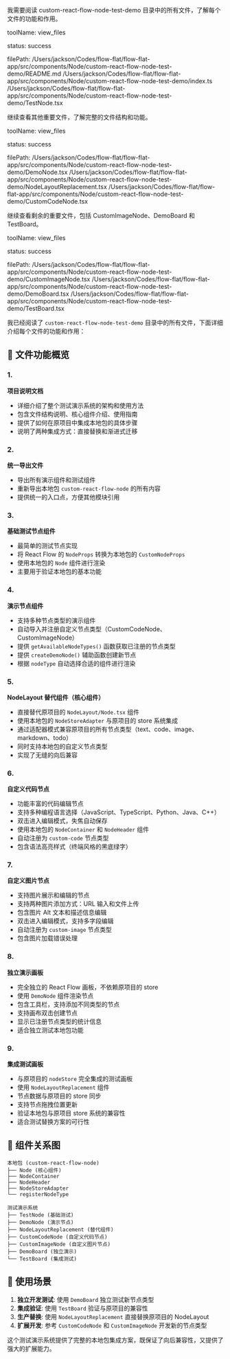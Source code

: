 


          
我需要阅读 custom-react-flow-node-test-demo 目录中的所有文件，了解每个文件的功能和作用。
        
            
toolName: view_files
            
status: success
          
            
filePath: /Users/jackson/Codes/flow-flat/flow-flat-app/src/components/Node/custom-react-flow-node-test-demo/README.md
/Users/jackson/Codes/flow-flat/flow-flat-app/src/components/Node/custom-react-flow-node-test-demo/index.ts
/Users/jackson/Codes/flow-flat/flow-flat-app/src/components/Node/custom-react-flow-node-test-demo/TestNode.tsx
          
继续查看其他重要文件，了解完整的文件结构和功能。
        
            
toolName: view_files
            
status: success
          
            
filePath: /Users/jackson/Codes/flow-flat/flow-flat-app/src/components/Node/custom-react-flow-node-test-demo/DemoNode.tsx
/Users/jackson/Codes/flow-flat/flow-flat-app/src/components/Node/custom-react-flow-node-test-demo/NodeLayoutReplacement.tsx
/Users/jackson/Codes/flow-flat/flow-flat-app/src/components/Node/custom-react-flow-node-test-demo/CustomCodeNode.tsx
          
继续查看剩余的重要文件，包括 CustomImageNode、DemoBoard 和 TestBoard。
        
            
toolName: view_files
            
status: success
          
            
filePath: /Users/jackson/Codes/flow-flat/flow-flat-app/src/components/Node/custom-react-flow-node-test-demo/CustomImageNode.tsx
/Users/jackson/Codes/flow-flat/flow-flat-app/src/components/Node/custom-react-flow-node-test-demo/DemoBoard.tsx
/Users/jackson/Codes/flow-flat/flow-flat-app/src/components/Node/custom-react-flow-node-test-demo/TestBoard.tsx
          
我已经阅读了 `custom-react-flow-node-test-demo` 目录中的所有文件，下面详细介绍每个文件的功能和作用：

## 📁 文件功能概览

### 1. <mcfile name="README.md" path="/Users/jackson/Codes/flow-flat/flow-flat-app/src/components/Node/custom-react-flow-node-test-demo/README.md"></mcfile>
**项目说明文档**
- 详细介绍了整个测试演示系统的架构和使用方法
- 包含文件结构说明、核心组件介绍、使用指南
- 提供了如何在原项目中集成本地包的具体步骤
- 说明了两种集成方式：直接替换和渐进式迁移

### 2. <mcfile name="index.ts" path="/Users/jackson/Codes/flow-flat/flow-flat-app/src/components/Node/custom-react-flow-node-test-demo/index.ts"></mcfile>
**统一导出文件**
- 导出所有演示组件和测试组件
- 重新导出本地包 `custom-react-flow-node` 的所有内容
- 提供统一的入口点，方便其他模块引用

### 3. <mcfile name="TestNode.tsx" path="/Users/jackson/Codes/flow-flat/flow-flat-app/src/components/Node/custom-react-flow-node-test-demo/TestNode.tsx"></mcfile>
**基础测试节点组件**
- 最简单的测试节点实现
- 将 React Flow 的 `NodeProps` 转换为本地包的 `CustomNodeProps`
- 使用本地包的 `Node` 组件进行渲染
- 主要用于验证本地包的基本功能

### 4. <mcfile name="DemoNode.tsx" path="/Users/jackson/Codes/flow-flat/flow-flat-app/src/components/Node/custom-react-flow-node-test-demo/DemoNode.tsx"></mcfile>
**演示节点组件**
- 支持多种节点类型的演示组件
- 自动导入并注册自定义节点类型（CustomCodeNode、CustomImageNode）
- 提供 `getAvailableNodeTypes()` 函数获取已注册的节点类型
- 提供 `createDemoNode()` 辅助函数创建新节点
- 根据 `nodeType` 自动选择合适的组件进行渲染

### 5. <mcfile name="NodeLayoutReplacement.tsx" path="/Users/jackson/Codes/flow-flat/flow-flat-app/src/components/Node/custom-react-flow-node-test-demo/NodeLayoutReplacement.tsx"></mcfile>
**NodeLayout 替代组件（核心组件）**
- 直接替代原项目的 `NodeLayout/Node.tsx` 组件
- 使用本地包的 `NodeStoreAdapter` 与原项目的 store 系统集成
- 通过适配器模式兼容原项目的所有节点类型（text、code、image、markdown、todo）
- 同时支持本地包的自定义节点类型
- 实现了无缝的向后兼容

### 6. <mcfile name="CustomCodeNode.tsx" path="/Users/jackson/Codes/flow-flat/flow-flat-app/src/components/Node/custom-react-flow-node-test-demo/CustomCodeNode.tsx"></mcfile>
**自定义代码节点**
- 功能丰富的代码编辑节点
- 支持多种编程语言选择（JavaScript、TypeScript、Python、Java、C++）
- 双击进入编辑模式，失焦自动保存
- 使用本地包的 `NodeContainer` 和 `NodeHeader` 组件
- 自动注册为 `custom-code` 节点类型
- 包含语法高亮样式（终端风格的黑底绿字）

### 7. <mcfile name="CustomImageNode.tsx" path="/Users/jackson/Codes/flow-flat/flow-flat-app/src/components/Node/custom-react-flow-node-test-demo/CustomImageNode.tsx"></mcfile>
**自定义图片节点**
- 支持图片展示和编辑的节点
- 支持两种图片添加方式：URL 输入和文件上传
- 包含图片 Alt 文本和描述信息编辑
- 双击进入编辑模式，支持多字段编辑
- 自动注册为 `custom-image` 节点类型
- 包含图片加载错误处理

### 8. <mcfile name="DemoBoard.tsx" path="/Users/jackson/Codes/flow-flat/flow-flat-app/src/components/Node/custom-react-flow-node-test-demo/DemoBoard.tsx"></mcfile>
**独立演示画板**
- 完全独立的 React Flow 画板，不依赖原项目的 store
- 使用 `DemoNode` 组件渲染节点
- 包含工具栏，支持添加不同类型的节点
- 支持画布双击创建节点
- 显示已注册节点类型的统计信息
- 适合独立测试本地包功能

### 9. <mcfile name="TestBoard.tsx" path="/Users/jackson/Codes/flow-flat/flow-flat-app/src/components/Node/custom-react-flow-node-test-demo/TestBoard.tsx"></mcfile>
**集成测试画板**
- 与原项目的 `nodeStore` 完全集成的测试画板
- 使用 `NodeLayoutReplacement` 组件
- 节点数据与原项目的 store 同步
- 支持节点拖拽位置更新
- 验证本地包与原项目 store 系统的兼容性
- 适合测试替换方案的可行性

## 🔄 组件关系图

```
本地包 (custom-react-flow-node)
├── Node (核心组件)
├── NodeContainer
├── NodeHeader
├── NodeStoreAdapter
└── registerNodeType

测试演示系统
├── TestNode (基础测试)
├── DemoNode (演示节点)
├── NodeLayoutReplacement (替代组件)
├── CustomCodeNode (自定义代码节点)
├── CustomImageNode (自定义图片节点)
├── DemoBoard (独立演示)
└── TestBoard (集成测试)
```

## 🎯 使用场景

1. **独立开发测试**: 使用 `DemoBoard` 独立测试新节点类型
2. **集成验证**: 使用 `TestBoard` 验证与原项目的兼容性
3. **生产替换**: 使用 `NodeLayoutReplacement` 直接替换原项目的 NodeLayout
4. **扩展开发**: 参考 `CustomCodeNode` 和 `CustomImageNode` 开发新的节点类型

这个测试演示系统提供了完整的本地包集成方案，既保证了向后兼容性，又提供了强大的扩展能力。
        
